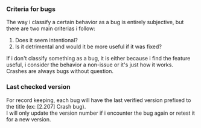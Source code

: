 ### Criteria for bugs

The way i classify a certain behavior as a bug is entirely subjective, but there are two main criterias i follow:

1. Does it seem intentional?  
2. Is it detrimental and would it be more useful if it was fixed?

If i don't classify something as a bug, it is either because i find the feature useful, i consider the behavior a non-issue or it's just how it works.  
Crashes are always bugs without question.

### Last checked version

For record keeping, each bug will have the last verified version prefixed to the title (ex: \[2.207\] Crash bug).  
I will only update the version number if i encounter the bug again or retest it for a new version.
